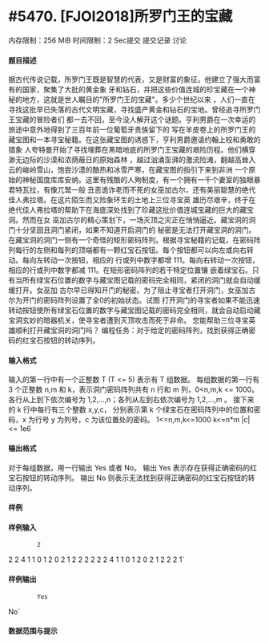 
# #5470. [FJOI2018]所罗门王的宝藏
内存限制：256 MiB 时间限制：2 Sec提交 提交记录 讨论
#### 题目描述
据古代传说记载，所罗门王既是智慧的代表，又是财富的象征。他建立了强大而富有的国家，聚集了大批的黄金象
牙和钻石，并把这些价值连城的珍宝藏在一个神秘的地方，这就是世人瞩目的"所罗门王的宝藏"。多少个世纪以来
，人们一直在寻找这批早已失落的古代文明宝藏，寻找盛产黄金和钻石的宝地。曾经追寻所罗门王宝藏的冒险者们
都一去不回，至今没人解开这个谜题。亨利男爵在一次幸运的旅途中意外地得到了三百年前一位葡萄牙贵族留下的
写在羊皮卷上的所罗门王的藏宝图和一本寻宝秘籍。在这张藏宝图的诱惑下，亨利男爵邀请约翰上校和勇敢的猎象
人夸特曼开始了寻找埋葬在黑暗地底的所罗门王宝藏的艰险历程。他们横穿渺无边际的沙漠和浓荫蔽日的原始森林
，越过汹涌澎湃的激流险滩，翻越高耸入云的峻岭雪山，饱尝沙漠的酷热和冰雪严寒，在藏宝图的指引下来到非洲
一个原始的神秘国度库库安纳。这里有残酷的人殉制度，有一个拥有一千个妻室的独眼暴君特瓦拉，有像兀鹫一般
丑恶诡诈老而不死的女巫加古尔，还有美丽聪慧的绝代佳人弗拉塔。在这片陌生而又险象环生的土地上三位寻宝英
雄历尽艰辛，终于在绝代佳人弗拉塔的帮助下在海底深处找到了珍藏这批价值连城宝藏的巨大的藏宝洞。然而在女
巫加古尔的精心策划下，一场灭顶之灾正在悄悄逼近。藏宝洞的洞门十分坚固且洞门紧闭，如果不知道开启洞门的
秘密是无法打开藏宝洞的洞门。在藏宝洞的洞门一侧有一个奇怪的矩形密码阵列。根据寻宝秘籍的记载，在密码阵
列每行的左侧和每列的顶端都有一颗红宝石按钮。每个按钮都可以向左或向右转动。每向左转动一次按钮，相应的
行或列中数字都增 111。每向右转动一次按钮，相应的行或列中数字都减 111。在矩形密码阵列的若干特定位置镶
嵌着绿宝石。只有当所有绿宝石位置的数字与藏宝图记载的密码完全相同，紧闭的洞门就会自动缓缓打开。女巫加
古尔早已得知开门的秘密。为了阻止寻宝者打开洞门，女巫加古尔为开门的密码阵列设置了全0的初始状态。试图
打开洞门的寻宝者如果不能迅速转动按钮使所有绿宝石位置的数字与藏宝图记载的密码完全相同，就会自动启动藏
宝洞玄妙的暗器机关，使寻宝者遭到灭顶攻击而死于非命。
您能帮助三位寻宝英雄顺利打开藏宝洞的洞门吗？
编程任务：对于给定的密码阵列，找到获得正确密码的红宝石按钮的转动序列。

#### 输入格式
输入的第一行中有一个正整数 T (T <= 5) 表示有 T 组数据。
每组数据的第一行有 3 个正整数 n,m 和 k，表示洞门密码阵列共有 n 行和 m 列，0<n,m,k <= 1000。
各行从上到下依次编号为 1,2,...,n；各列从左到右依次编号为 1,2,...,m 。
接下来的 k 行中每行有三个整数 x,y,c，
分别表示第 k 个绿宝石在密码阵列中的位置和密码，x 为行号 y 为列号，c 为该位置处的密码。
1<=n,m,k<=1000
k<=n*m
|c| <= 1e6

#### 输出格式
对于每组数据，用一行输出 Yes 或者 No。
输出 Yes 表示存在获得正确密码的红宝石按钮的转动序列。
输出 No 则表示无法找到获得正确密码的红宝石按钮的转动序列。

#### 样例

#### 样例输入

			2
2 2 4
1 1 0
1 2 0
2 1 2
2 2 2
2 2 4
1 1 0
1 2 0
2 1 2
2 2 1`
#### 样例输出

			Yes
No`
#### 数据范围与提示

